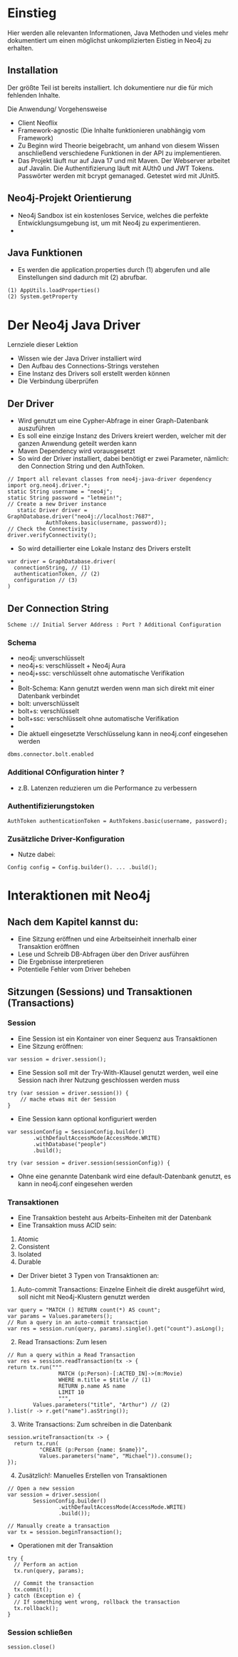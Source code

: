 # Einstieg
Hier werden alle relevanten Informationen, Java Methoden und vieles mehr dokumentiert um einen möglichst unkomplizierten Eistieg in Neo4j zu erhalten.

## Installation 
Der größte Teil ist bereits installiert. Ich dokumentiere nur die für mich fehlenden Inhalte.

Die Anwendung/ Vorgehensweise

- Client Neoflix
- Framework-agnostic (Die Inhalte funktionieren unabhängig vom Framework)
- Zu Beginn wird Theorie beigebracht, um anhand von diesem Wissen anschließend verschiedene Funktionen in der API zu implementieren.
- Das Projekt läuft nur auf Java 17 und mit Maven. Der Webserver arbeitet auf Javalin. Die Authentifizierung läuft mit AUth0 und JWT Tokens. Passwörter werden mit bcrypt gemanaged. Getestet wird mit JUnit5.


## Neo4j-Projekt Orientierung

- Neo4j Sandbox ist ein kostenloses Service, welches die perfekte Entwicklungsumgebung ist, um mit Neo4j zu experimentieren.
-

## Java Funktionen

- Es werden die application.properties durch (1) abgerufen und alle Einstellungen sind dadurch mit (2) abrufbar.
```
(1) AppUtils.loadProperties()
(2) System.getProperty
```

# Der Neo4j Java Driver

Lernziele dieser Lektion

- Wissen wie der Java Driver installiert wird
- Den Aufbau des Connections-Strings verstehen
- Eine Instanz des Drivers soll erstellt werden können
- Die Verbindung überprüfen

## Der Driver

- Wird genutzt um eine Cypher-Abfrage in einer Graph-Datenbank auszuführen
- Es soll eine einzige Instanz des Drivers kreiert werden, welcher mit der ganzen Anwendung geteilt werden kann
- Maven Dependency wird vorausgesetzt
- So wird der Driver installiert, dabei benötigt er zwei Parameter, nämlich: den Connection String und den AuthToken.
```
// Import all relevant classes from neo4j-java-driver dependency
import org.neo4j.driver.*;
static String username = "neo4j";
static String password = "letmein!";
// Create a new Driver instance
   static Driver driver = GraphDatabase.driver("neo4j://localhost:7687",
            AuthTokens.basic(username, password));
// Check the Connectivity
driver.verifyConnectivity();
```
- So wird detaillierter eine Lokale Instanz des Drivers erstellt
```
var driver = GraphDatabase.driver(
  connectionString, // (1)
  authenticationToken, // (2)
  configuration // (3)
)
```

## Der Connection String

```
Scheme :// Initial Server Address : Port ? Additional Configuration
```

### Schema

- neo4j: unverschlüsselt
- neo4j+s: verschlüsselt + Neo4j Aura
- neo4j+ssc: verschlüsselt ohne automatische Verifikation
- 
- Bolt-Schema: Kann genutzt werden wenn man sich direkt mit einer Datenbank verbindet
- bolt: unverschlüsselt
- bolt+s: verschlüsselt
- bolt+ssc: verschlüsselt ohne automatische Verifikation
- 
- Die aktuell eingesetzte Verschlüsselung kann in neo4j.conf eingesehen werden
```
dbms.connector.bolt.enabled
```

### Additional COnfiguration hinter ?
- z.B. Latenzen reduzieren um die Performance zu verbessern

### Authentifizierungstoken

```
AuthToken authenticationToken = AuthTokens.basic(username, password);
```

### Zusätzliche Driver-Konfiguration

- Nutze dabei:
```
Config config = Config.builder(). ... .build();
```

# Interaktionen mit Neo4j

## Nach dem Kapitel kannst du:
- Eine Sitzung eröffnen und eine Arbeitseinheit innerhalb einer Transaktion eröffnen
- Lese und Schreib DB-Abfragen über den Driver ausführen
- Die Ergebnisse interpretieren
- Potentielle Fehler vom Driver beheben

## Sitzungen (Sessions) und Transaktionen (Transactions)

### Session

- Eine Session ist ein Kontainer von einer Sequenz aus Transaktionen
- Eine Sitzung eröffnen:
```
var session = driver.session();
```
- Eine Session soll mit der Try-With-Klausel genutzt werden, weil eine Session nach ihrer Nutzung geschlossen werden muss
```
try (var session = driver.session()) {
    // mache etwas mit der Session
}
```
- Eine Session kann optional konfiguriert werden
```
var sessionConfig = SessionConfig.builder()
        .withDefaultAccessMode(AccessMode.WRITE)
        .withDatabase("people")
        .build();

try (var session = driver.session(sessionConfig)) {
```
- Ohne eine genannte Datenbank wird eine default-Datenbank genutzt, es kann in neo4j.conf eingesehen werden

### Transaktionen

- Eine Transaktion besteht aus Arbeits-Einheiten mit der Datenbank
- Eine Transaktion muss ACID sein:
1. Atomic
2. Consistent
3. Isolated
4. Durable
- Der Driver bietet 3 Typen von Transaktionen an:
1. Auto-commit Transactions: Einzelne Einheit die direkt ausgeführt wird, soll nicht mit Neo4j-Klustern genutzt werden
```
var query = "MATCH () RETURN count(*) AS count";
var params = Values.parameters();
// Run a query in an auto-commit transaction
var res = session.run(query, params).single().get("count").asLong();
```
2. Read Transactions: Zum lesen
```
// Run a query within a Read Transaction
var res = session.readTransaction(tx -> {
return tx.run("""
                MATCH (p:Person)-[:ACTED_IN]->(m:Movie)
                WHERE m.title = $title // (1)
                RETURN p.name AS name
                LIMIT 10
                """,
        Values.parameters("title", "Arthur") // (2)
).list(r -> r.get("name").asString());
```
3. Write Transactions: Zum schreiben in die Datenbank
```
session.writeTransaction(tx -> {
  return tx.run(
          "CREATE (p:Person {name: $name})",
          Values.parameters("name", "Michael")).consume();
});
```
4. Zusätzlich!: Manuelles Erstellen von Transaktionen
```
// Open a new session
var session = driver.session(
        SessionConfig.builder()
                .withDefaultAccessMode(AccessMode.WRITE)
                .build());

// Manually create a transaction
var tx = session.beginTransaction();
```
- Operationen mit der Transaktion
```
try {
  // Perform an action
  tx.run(query, params);

  // Commit the transaction
  tx.commit();
} catch (Exception e) {
  // If something went wrong, rollback the transaction
  tx.rollback();
}
```
### Session schließen
```
session.close()
```